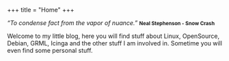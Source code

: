 +++
title = "Home"
+++

_“To condense fact from the vapor of nuance.”_
<small>**Neal Stephenson - Snow Crash**</small>

Welcome to my little blog, here you will find stuff about Linux, OpenSource, Debian, GRML, Icinga and the other stuff I am involved in. Sometime you will even find some personal stuff. 
